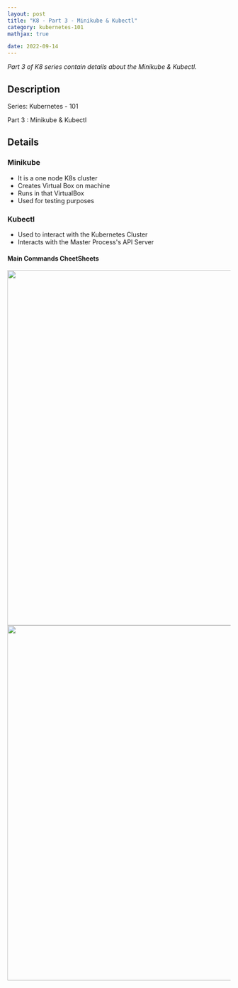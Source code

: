 ```yaml
---
layout: post
title: "K8 - Part 3 - Minikube & Kubectl"
category: kubernetes-101
mathjax: true

date: 2022-09-14
---
```


_Part 3 of K8 series contain details about the Minikube & Kubectl._

<!--more-->

## **Description**

Series: Kubernetes - 101

Part 3 : Minikube & Kubectl

## **Details**

### Minikube

- It is a one node K8s cluster
- Creates Virtual Box on machine
- Runs in that VirtualBox
- Used for testing purposes

### Kubectl

- Used to interact with the Kubernetes Cluster
- Interacts with the Master Process's API Server

#### Main Commands CheetSheets

<img src="https://noman-aziz.github.io/resources/2022/K8-101/3/1.png" width="800">

<img src="https://noman-aziz.github.io/resources/2022/K8-101/3/2.png" width="800">
